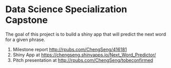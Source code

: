 # Data Science Specialization Capstone

The goal of this project is to build a shiny app that will predict the next word for a given phrase.

1. Milestone report http://rpubs.com/ChengSeng/416181
2. Shiny App at https://chengseng.shinyapps.io/Next_Word_Predictor/
3. Pitch presentation at http://rpubs.com/ChengSeng/tobeconfirmed


